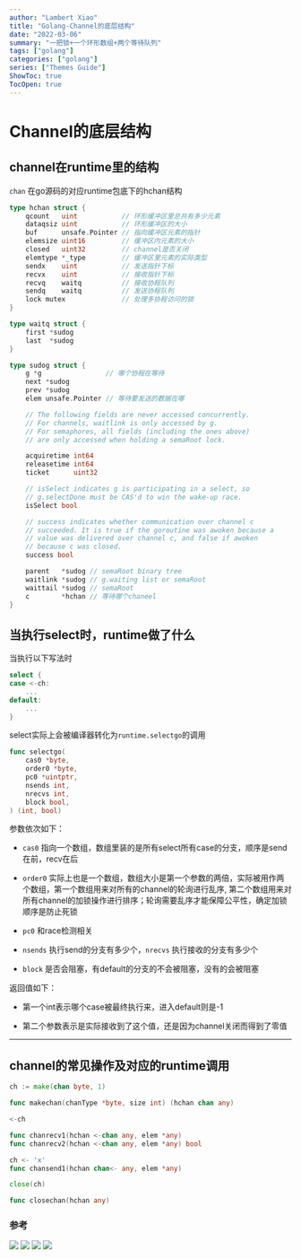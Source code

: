 ```yaml
---
author: "Lambert Xiao"
title: "Golang-Channel的底层结构"
date: "2022-03-06"
summary: "一把锁+一个环形数组+两个等待队列"
tags: ["golang"]
categories: ["golang"]
series: ["Themes Guide"]
ShowToc: true
TocOpen: true
---
```


# Channel的底层结构

## channel在runtime里的结构

`chan` 在go源码的对应runtime包底下的hchan结构

```go
type hchan struct {
	qcount   uint           // 环形缓冲区里总共有多少元素
	dataqsiz uint           // 环形缓冲区的大小
	buf      unsafe.Pointer // 指向缓冲区元素的指针
	elemsize uint16         // 缓冲区内元素的大小
	closed   uint32         // channel是否关闭
	elemtype *_type         // 缓冲区里元素的实际类型
	sendx    uint           // 发送指针下标
	recvx    uint           // 接收指针下标
	recvq    waitq          // 接收协程队列
	sendq    waitq          // 发送协程队列
	lock mutex              // 处理多协程访问的锁
}

type waitq struct {
	first *sudog
	last  *sudog
}

type sudog struct {
	g *g                // 哪个协程在等待
	next *sudog         
	prev *sudog
	elem unsafe.Pointer // 等待要发送的数据在哪

	// The following fields are never accessed concurrently.
	// For channels, waitlink is only accessed by g.
	// For semaphores, all fields (including the ones above)
	// are only accessed when holding a semaRoot lock.

	acquiretime int64
	releasetime int64
	ticket      uint32

	// isSelect indicates g is participating in a select, so
	// g.selectDone must be CAS'd to win the wake-up race.
	isSelect bool

	// success indicates whether communication over channel c
	// succeeded. It is true if the goroutine was awoken because a
	// value was delivered over channel c, and false if awoken
	// because c was closed.
	success bool

	parent   *sudog // semaRoot binary tree
	waitlink *sudog // g.waiting list or semaRoot
	waittail *sudog // semaRoot
	c        *hchan // 等待哪个chaneel
}
```

## 当执行select时，runtime做了什么

当执行以下写法时

```go
select {
case <-ch:
    ...
default:
    ...
}
```

select实际上会被编译器转化为`runtime.selectgo`的调用

```go
func selectgo(
    cas0 *byte, 
    order0 *byte, 
    pc0 *uintptr, 
    nsends int, 
    nrecvs int, 
    block bool,
) (int, bool)
```

参数依次如下：

- `cas0` 指向一个数组，数组里装的是所有select所有case的分支，顺序是send在前，recv在后

- `order0` 实际上也是一个数组，数组大小是第一个参数的两倍，实际被用作两个数组，第一个数组用来对所有的channel的轮询进行乱序, 第二个数组用来对所有channel的加锁操作进行排序；轮询需要乱序才能保障公平性，确定加锁顺序是防止死锁

- `pc0` 和race检测相关

- `nsends` 执行send的分支有多少个，`nrecvs` 执行接收的分支有多少个

- `block` 是否会阻塞，有default的分支的不会被阻塞，没有的会被阻塞

返回值如下：

- 第一个int表示哪个case被最终执行来，进入default则是-1

- 第二个参数表示是实际接收到了这个值，还是因为channel关闭而得到了零值

---

## channel的常见操作及对应的runtime调用

```go
ch := make(chan byte, 1)

func makechan(chanType *byte, size int) (hchan chan any)
```

```go
<-ch

func chanrecv1(hchan <-chan any, elem *any)
func chanrecv2(hchan <-chan any, elem *any) bool
```

```go
ch <- 'x'
func chansend1(hchan chan<- any, elem *any)
```

```go
close(ch)

func closechan(hchan any)
```

### 参考

![](../1.jpeg)
![](../2.jpeg)
![](../3.png)
![](../4.png)
